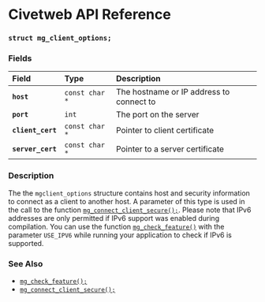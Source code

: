 # Civetweb API Reference

### `struct mg_client_options;`

### Fields

| Field | Type | Description |
| :--- | :--- | :--- |
|**`host`**|`const char *`|The hostname or IP address to connect to|
|**`port`**|`int`|The port on the server|
|**`client_cert`**|`const char *`|Pointer to client certificate|
|**`server_cert`**|`const char *`|Pointer to a server certificate|

### Description

The the `mgclient_options` structure contains host and security information to connect as a client to another host. A parameter of this type is used in the call to the function [`mg_connect_client_secure();`](mg_connect_client_secure.md). Please note that IPv6 addresses are only permitted if IPv6 support was enabled during compilation. You can use the function [`mg_check_feature()`](mg_check_feature.md) with the parameter `USE_IPV6` while running your application to check if IPv6 is supported.

### See Also

* [`mg_check_feature();`](mg_check_feature.md)
* [`mg_connect_client_secure();`](mg_connect_client_secure.md)
